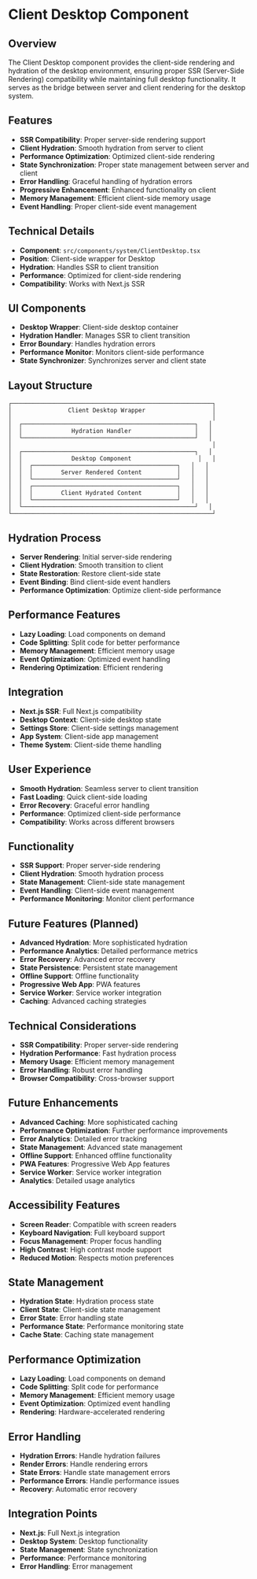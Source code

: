 # Client Desktop Component

## Overview

The Client Desktop component provides the client-side rendering and hydration of the desktop environment, ensuring proper SSR (Server-Side Rendering) compatibility while maintaining full desktop functionality. It serves as the bridge between server and client rendering for the desktop system.

## Features

- **SSR Compatibility**: Proper server-side rendering support
- **Client Hydration**: Smooth hydration from server to client
- **Performance Optimization**: Optimized client-side rendering
- **State Synchronization**: Proper state management between server and client
- **Error Handling**: Graceful handling of hydration errors
- **Progressive Enhancement**: Enhanced functionality on client
- **Memory Management**: Efficient client-side memory usage
- **Event Handling**: Proper client-side event management

## Technical Details

- **Component**: `src/components/system/ClientDesktop.tsx`
- **Position**: Client-side wrapper for Desktop
- **Hydration**: Handles SSR to client transition
- **Performance**: Optimized for client-side rendering
- **Compatibility**: Works with Next.js SSR

## UI Components

- **Desktop Wrapper**: Client-side desktop container
- **Hydration Handler**: Manages SSR to client transition
- **Error Boundary**: Handles hydration errors
- **Performance Monitor**: Monitors client-side performance
- **State Synchronizer**: Synchronizes server and client state

## Layout Structure

```
┌─────────────────────────────────────────────────────────┐
│                Client Desktop Wrapper                   │
│                                                         │
│  ┌─────────────────────────────────────────────────┐   │
│  │              Hydration Handler                  │   │
│  └─────────────────────────────────────────────────┘   │
│                                                         │
│  ┌─────────────────────────────────────────────────┐   │
│  │              Desktop Component                   │   │
│  │  ┌─────────────────────────────────────────┐   │   │
│  │  │        Server Rendered Content          │   │   │
│  │  └─────────────────────────────────────────┘   │   │
│  │  ┌─────────────────────────────────────────┐   │   │
│  │  │        Client Hydrated Content          │   │   │
│  │  └─────────────────────────────────────────┘   │   │
│  └─────────────────────────────────────────────────┘   │
└─────────────────────────────────────────────────────────┘
```

## Hydration Process

- **Server Rendering**: Initial server-side rendering
- **Client Hydration**: Smooth transition to client
- **State Restoration**: Restore client-side state
- **Event Binding**: Bind client-side event handlers
- **Performance Optimization**: Optimize client-side performance

## Performance Features

- **Lazy Loading**: Load components on demand
- **Code Splitting**: Split code for better performance
- **Memory Management**: Efficient memory usage
- **Event Optimization**: Optimized event handling
- **Rendering Optimization**: Efficient rendering

## Integration

- **Next.js SSR**: Full Next.js compatibility
- **Desktop Context**: Client-side desktop state
- **Settings Store**: Client-side settings management
- **App System**: Client-side app management
- **Theme System**: Client-side theme handling

## User Experience

- **Smooth Hydration**: Seamless server to client transition
- **Fast Loading**: Quick client-side loading
- **Error Recovery**: Graceful error handling
- **Performance**: Optimized client-side performance
- **Compatibility**: Works across different browsers

## Functionality

- **SSR Support**: Proper server-side rendering
- **Client Hydration**: Smooth hydration process
- **State Management**: Client-side state management
- **Event Handling**: Client-side event management
- **Performance Monitoring**: Monitor client performance

## Future Features (Planned)

- **Advanced Hydration**: More sophisticated hydration
- **Performance Analytics**: Detailed performance metrics
- **Error Recovery**: Advanced error recovery
- **State Persistence**: Persistent state management
- **Offline Support**: Offline functionality
- **Progressive Web App**: PWA features
- **Service Worker**: Service worker integration
- **Caching**: Advanced caching strategies

## Technical Considerations

- **SSR Compatibility**: Proper server-side rendering
- **Hydration Performance**: Fast hydration process
- **Memory Usage**: Efficient memory management
- **Error Handling**: Robust error handling
- **Browser Compatibility**: Cross-browser support

## Future Enhancements

- **Advanced Caching**: More sophisticated caching
- **Performance Optimization**: Further performance improvements
- **Error Analytics**: Detailed error tracking
- **State Management**: Advanced state management
- **Offline Support**: Enhanced offline functionality
- **PWA Features**: Progressive Web App features
- **Service Worker**: Service worker integration
- **Analytics**: Detailed usage analytics

## Accessibility Features

- **Screen Reader**: Compatible with screen readers
- **Keyboard Navigation**: Full keyboard support
- **Focus Management**: Proper focus handling
- **High Contrast**: High contrast mode support
- **Reduced Motion**: Respects motion preferences

## State Management

- **Hydration State**: Hydration process state
- **Client State**: Client-side state management
- **Error State**: Error handling state
- **Performance State**: Performance monitoring state
- **Cache State**: Caching state management

## Performance Optimization

- **Lazy Loading**: Load components on demand
- **Code Splitting**: Split code for performance
- **Memory Management**: Efficient memory usage
- **Event Optimization**: Optimized event handling
- **Rendering**: Hardware-accelerated rendering

## Error Handling

- **Hydration Errors**: Handle hydration failures
- **Render Errors**: Handle rendering errors
- **State Errors**: Handle state management errors
- **Performance Errors**: Handle performance issues
- **Recovery**: Automatic error recovery

## Integration Points

- **Next.js**: Full Next.js integration
- **Desktop System**: Desktop functionality
- **State Management**: State synchronization
- **Performance**: Performance monitoring
- **Error Handling**: Error management
